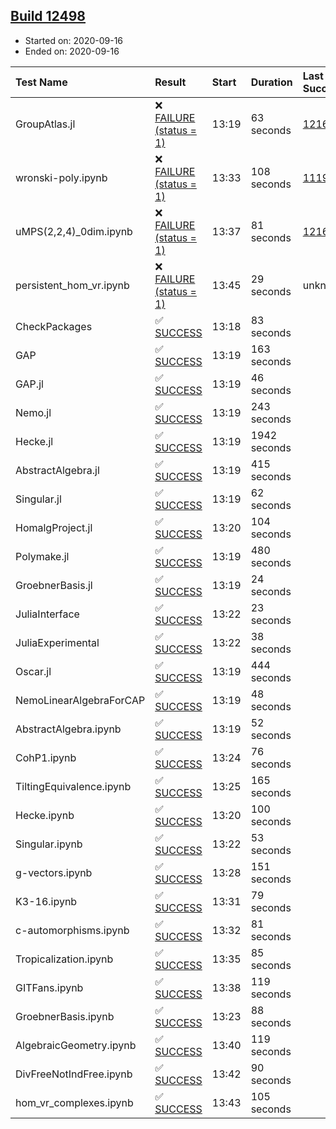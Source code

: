 ## [Build 12498](https://oscarci.mathematik.uni-kl.de/job/oscar/12498/)

* Started on: 2020-09-16
* Ended on: 2020-09-16

| Test Name    | Result | Start | Duration | Last Success | First Failure |
|:-------------|:-------|:------|:---------|:-------------|:--------------|
| GroupAtlas.jl | ❌ [FAILURE (status = 1)](https://oscarci.mathematik.uni-kl.de/job/oscar/12498/artifact/logs/build-12498/GroupAtlas.jl.log) | 13:19 | 63 seconds | [12167](https://oscarci.mathematik.uni-kl.de/job/oscar/12167/) | [12168](https://oscarci.mathematik.uni-kl.de/job/oscar/12168/) |
| wronski-poly.ipynb | ❌ [FAILURE (status = 1)](https://oscarci.mathematik.uni-kl.de/job/oscar/12498/artifact/logs/build-12498/wronski-poly.ipynb.log) | 13:33 | 108 seconds | [11192](https://oscarci.mathematik.uni-kl.de/job/oscar/11192/) | [11193](https://oscarci.mathematik.uni-kl.de/job/oscar/11193/) |
| uMPS(2,2,4)_0dim.ipynb | ❌ [FAILURE (status = 1)](https://oscarci.mathematik.uni-kl.de/job/oscar/12498/artifact/logs/build-12498/uMPS-2-2-4-_0dim.ipynb.log) | 13:37 | 81 seconds | [12167](https://oscarci.mathematik.uni-kl.de/job/oscar/12167/) | [12168](https://oscarci.mathematik.uni-kl.de/job/oscar/12168/) |
| persistent_hom_vr.ipynb | ❌ [FAILURE (status = 1)](https://oscarci.mathematik.uni-kl.de/job/oscar/12498/artifact/logs/build-12498/persistent_hom_vr.ipynb.log) | 13:45 | 29 seconds | unknown | unknown |
| CheckPackages | ✅ [SUCCESS](https://oscarci.mathematik.uni-kl.de/job/oscar/12498/artifact/logs/build-12498/CheckPackages.log) | 13:18 | 83 seconds |  |  |
| GAP | ✅ [SUCCESS](https://oscarci.mathematik.uni-kl.de/job/oscar/12498/artifact/logs/build-12498/GAP.log) | 13:19 | 163 seconds |  |  |
| GAP.jl | ✅ [SUCCESS](https://oscarci.mathematik.uni-kl.de/job/oscar/12498/artifact/logs/build-12498/GAP.jl.log) | 13:19 | 46 seconds |  |  |
| Nemo.jl | ✅ [SUCCESS](https://oscarci.mathematik.uni-kl.de/job/oscar/12498/artifact/logs/build-12498/Nemo.jl.log) | 13:19 | 243 seconds |  |  |
| Hecke.jl | ✅ [SUCCESS](https://oscarci.mathematik.uni-kl.de/job/oscar/12498/artifact/logs/build-12498/Hecke.jl.log) | 13:19 | 1942 seconds |  |  |
| AbstractAlgebra.jl | ✅ [SUCCESS](https://oscarci.mathematik.uni-kl.de/job/oscar/12498/artifact/logs/build-12498/AbstractAlgebra.jl.log) | 13:19 | 415 seconds |  |  |
| Singular.jl | ✅ [SUCCESS](https://oscarci.mathematik.uni-kl.de/job/oscar/12498/artifact/logs/build-12498/Singular.jl.log) | 13:19 | 62 seconds |  |  |
| HomalgProject.jl | ✅ [SUCCESS](https://oscarci.mathematik.uni-kl.de/job/oscar/12498/artifact/logs/build-12498/HomalgProject.jl.log) | 13:20 | 104 seconds |  |  |
| Polymake.jl | ✅ [SUCCESS](https://oscarci.mathematik.uni-kl.de/job/oscar/12498/artifact/logs/build-12498/Polymake.jl.log) | 13:19 | 480 seconds |  |  |
| GroebnerBasis.jl | ✅ [SUCCESS](https://oscarci.mathematik.uni-kl.de/job/oscar/12498/artifact/logs/build-12498/GroebnerBasis.jl.log) | 13:19 | 24 seconds |  |  |
| JuliaInterface | ✅ [SUCCESS](https://oscarci.mathematik.uni-kl.de/job/oscar/12498/artifact/logs/build-12498/JuliaInterface.log) | 13:22 | 23 seconds |  |  |
| JuliaExperimental | ✅ [SUCCESS](https://oscarci.mathematik.uni-kl.de/job/oscar/12498/artifact/logs/build-12498/JuliaExperimental.log) | 13:22 | 38 seconds |  |  |
| Oscar.jl | ✅ [SUCCESS](https://oscarci.mathematik.uni-kl.de/job/oscar/12498/artifact/logs/build-12498/Oscar.jl.log) | 13:19 | 444 seconds |  |  |
| NemoLinearAlgebraForCAP | ✅ [SUCCESS](https://oscarci.mathematik.uni-kl.de/job/oscar/12498/artifact/logs/build-12498/NemoLinearAlgebraForCAP.log) | 13:19 | 48 seconds |  |  |
| AbstractAlgebra.ipynb | ✅ [SUCCESS](https://oscarci.mathematik.uni-kl.de/job/oscar/12498/artifact/logs/build-12498/AbstractAlgebra.ipynb.log) | 13:19 | 52 seconds |  |  |
| CohP1.ipynb | ✅ [SUCCESS](https://oscarci.mathematik.uni-kl.de/job/oscar/12498/artifact/logs/build-12498/CohP1.ipynb.log) | 13:24 | 76 seconds |  |  |
| TiltingEquivalence.ipynb | ✅ [SUCCESS](https://oscarci.mathematik.uni-kl.de/job/oscar/12498/artifact/logs/build-12498/TiltingEquivalence.ipynb.log) | 13:25 | 165 seconds |  |  |
| Hecke.ipynb | ✅ [SUCCESS](https://oscarci.mathematik.uni-kl.de/job/oscar/12498/artifact/logs/build-12498/Hecke.ipynb.log) | 13:20 | 100 seconds |  |  |
| Singular.ipynb | ✅ [SUCCESS](https://oscarci.mathematik.uni-kl.de/job/oscar/12498/artifact/logs/build-12498/Singular.ipynb.log) | 13:22 | 53 seconds |  |  |
| g-vectors.ipynb | ✅ [SUCCESS](https://oscarci.mathematik.uni-kl.de/job/oscar/12498/artifact/logs/build-12498/g-vectors.ipynb.log) | 13:28 | 151 seconds |  |  |
| K3-16.ipynb | ✅ [SUCCESS](https://oscarci.mathematik.uni-kl.de/job/oscar/12498/artifact/logs/build-12498/K3-16.ipynb.log) | 13:31 | 79 seconds |  |  |
| c-automorphisms.ipynb | ✅ [SUCCESS](https://oscarci.mathematik.uni-kl.de/job/oscar/12498/artifact/logs/build-12498/c-automorphisms.ipynb.log) | 13:32 | 81 seconds |  |  |
| Tropicalization.ipynb | ✅ [SUCCESS](https://oscarci.mathematik.uni-kl.de/job/oscar/12498/artifact/logs/build-12498/Tropicalization.ipynb.log) | 13:35 | 85 seconds |  |  |
| GITFans.ipynb | ✅ [SUCCESS](https://oscarci.mathematik.uni-kl.de/job/oscar/12498/artifact/logs/build-12498/GITFans.ipynb.log) | 13:38 | 119 seconds |  |  |
| GroebnerBasis.ipynb | ✅ [SUCCESS](https://oscarci.mathematik.uni-kl.de/job/oscar/12498/artifact/logs/build-12498/GroebnerBasis.ipynb.log) | 13:23 | 88 seconds |  |  |
| AlgebraicGeometry.ipynb | ✅ [SUCCESS](https://oscarci.mathematik.uni-kl.de/job/oscar/12498/artifact/logs/build-12498/AlgebraicGeometry.ipynb.log) | 13:40 | 119 seconds |  |  |
| DivFreeNotIndFree.ipynb | ✅ [SUCCESS](https://oscarci.mathematik.uni-kl.de/job/oscar/12498/artifact/logs/build-12498/DivFreeNotIndFree.ipynb.log) | 13:42 | 90 seconds |  |  |
| hom_vr_complexes.ipynb | ✅ [SUCCESS](https://oscarci.mathematik.uni-kl.de/job/oscar/12498/artifact/logs/build-12498/hom_vr_complexes.ipynb.log) | 13:43 | 105 seconds |  |  |
